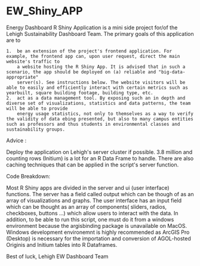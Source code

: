 # EW_Shiny_APP

Energy Dashboard R Shiny Application is a mini side project for/of the Lehigh Sustainability Dashboard Team.
The primary goals of this application are to 
    
    1.  be an extension of the project's frontend application. For example, the frontend app can, upon user request, direct the main website's traffic to 
        a website hosting the R Shiny App. It is advised that in such a scenario, the app should be deployed on (a) reliable and "big-data-appropriate"
        server(s). See instructions below. The website visitors will be able to easily and efficiently interact with certain metrics such as yearbuilt, square building footage, building type, etc. 
    2.  act as a data management tool. By exposing such an in depth and diverse set of visualizations, statistics and data patterns, the team will be able to provide  
        energy usage statistics, not only to themselves as a way to verify the validity of data ebing presented, but also to many campus entities such as professors and thus students in environmental classes and sustainability groups.    

Advice : 

Deploy the application on Lehigh's server cluster if possible. 3.8 million and counting rows (Initium) is a lot for an R Data Frame to handle. There are also caching techniques that can be applied in the script's server function. 

Code Breakdown: 

Most R Shiny apps are divided in the server and ui (user interface) functions. The server has a field called output which can be though of as an array of visualizations and graphs. The user interface has an input field which can be thought as an array of components( sliders, radios, checkboxes, buttons ...) which allow users to interact with the data. In addition, to be able to run this script, one must do it from a windows environment because the argisbinding package is unavailable on MacOS. Windows development environemnt is highly recommended as ArcGIS Pro (Desktop) is necessary for the importation and conversion of AGOL-hosted Originis and Initium tables into R Dataframes. 

Best of luck, 
Lehigh EW Dashboard Team  

